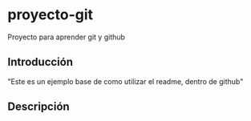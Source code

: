 # proyecto-git
Proyecto para aprender git y github

## Introducción

"Este es un ejemplo base de como utilizar el readme, dentro de github"

## Descripción

